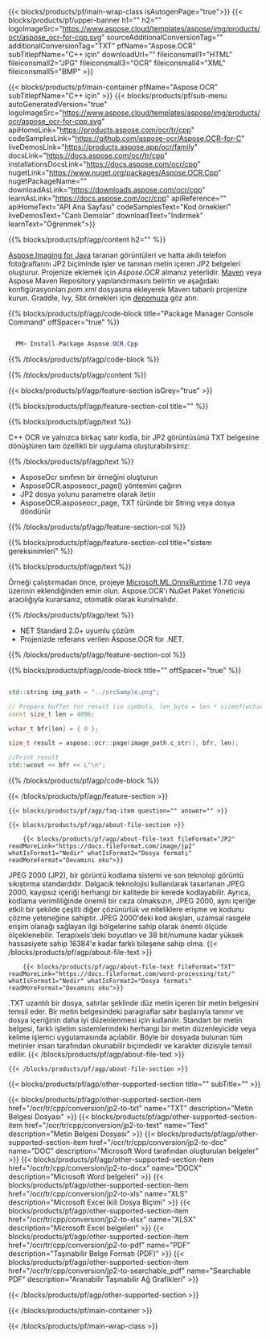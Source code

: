 ﻿---
title:  
weight: 3920
url: /tr/cpp/conversion/jp2-to-txt/ 
lang: tr
langdirlevel: 2
locales: ja,it,ru,de,es,fr,nl,id,lt,pl,pt,vi,tr,ko
description: JP2 - TXT Java dönüşümü için örnek kod. Herhangi bir Web veya Masaüstü Java tabanlı uygulamada toplu JP2 dosyalarını TXT'ye dönüştürmek için API örnek kodunu kullanın.
---

{{< blocks/products/pf/main-wrap-class isAutogenPage="true">}}
{{< blocks/products/pf/upper-banner h1="" h2="" logoImageSrc="https://www.aspose.cloud/templates/aspose/img/products/ocr/aspose_ocr-for-cpp.svg" sourceAdditionalConversionTag="" additionalConversionTag="TXT" pfName="Aspose.OCR" subTitlepfName="C++ için" downloadUrl="" fileiconsmall1="HTML" fileiconsmall2="JPG" fileiconsmall3="OCR" fileiconsmall4="XML" fileiconsmall5="BMP" >}}


{{< blocks/products/pf/main-container pfName="Aspose.OCR" subTitlepfName="C++ için" >}}
{{< blocks/products/pf/sub-menu autoGeneratedVersion="true" logoImageSrc="https://www.aspose.cloud/templates/aspose/img/products/ocr/aspose_ocr-for-cpp.svg" apiHomeLink="https://products.aspose.com/ocr/tr/cpp" codeSamplesLink="https://github.com/aspose-ocr/Aspose.OCR-for-C" liveDemosLink="https://products.aspose.app/ocr/family" docsLink="https://docs.aspose.com/ocr/tr/cpp" installationsDocsLink="https://docs.aspose.com/ocr/cpp" nugetLink="https://www.nuget.org/packages/Aspose.OCR.Cpp" nugetPackageName="" downloadAsLink="https://downloads.aspose.com/ocr/cpp" learnAsLink="https://docs.aspose.com/ocr/cpp" apiReference="" apiHomeText="API Ana Sayfası" codeSamplesText="Kod örnekleri" liveDemosText="Canlı Demolar" downloadText="İndirmek" learnText="Öğrenmek">}}

{{% blocks/products/pf/agp/content h2="" %}}



[Aspose.Imaging for Java](https://products.aspose.com/imaging/java)
 taranan görüntüleri ve hatta akıllı telefon fotoğraflarını JP2 biçiminde işler ve tanınan metin içeren JP2 belgeleri oluşturur. Projenize eklemek için *Aspose.OCR* almanız yeterlidir.
[Maven](https://repository.aspose.com/webapp/#/artifacts/browse/tree/General/repo/com/aspose/aspose-imaging) veya Aspose Maven Repository yapılandırmasını belirtin
ve aşağıdaki konfigürasyonları _pom.xml_ dosyasına ekleyerek Maven tabanlı projenize kurun. Graddle, Ivy, Sbt örnekleri için [depomuza](https://repository.aspose.com/ocr/) göz atın.

{{% blocks/products/pf/agp/code-block title="Package Manager Console Command" offSpacer="true" %}}

```cs

  PM> Install-Package Aspose.OCR.Cpp

```

{{% /blocks/products/pf/agp/code-block %}}

{{% /blocks/products/pf/agp/content %}}

{{< blocks/products/pf/agp/feature-section isGrey="true" >}}

{{% blocks/products/pf/agp/feature-section-col title="" %}}

{{% blocks/products/pf/agp/text %}}

C++ OCR ve yalnızca birkaç satır kodla, bir JP2 görüntüsünü TXT belgesine dönüştüren tam özellikli bir uygulama oluşturabilirsiniz:

{{% /blocks/products/pf/agp/text %}}

+ AsposeOcr sınıfının bir örneğini oluşturun
+ AsposeOCR.asposeocr_page() yöntemini çağırın
+ JP2 dosya yolunu parametre olarak iletin
+ AsposeOCR.asposeocr_page, TXT türünde bir String veya dosya döndürür

{{% /blocks/products/pf/agp/feature-section-col %}}

{{% blocks/products/pf/agp/feature-section-col title="sistem gereksinimleri" %}}

{{% blocks/products/pf/agp/text %}}

Örneği çalıştırmadan önce, projeye [Microsoft.ML.OnnxRuntime](https://www.nuget.org/packages/Microsoft.ML.OnnxRuntime/) 1.7.0 veya üzerinin eklendiğinden emin olun. Aspose.OCR'ı NuGet Paket Yöneticisi aracılığıyla kurarsanız, otomatik olarak kurulmalıdır.

{{% /blocks/products/pf/agp/text %}}

- NET Standard 2.0+ uyumlu çözüm
- Projenizde referans verilen Aspose.OCR for .NET.

{{% /blocks/products/pf/agp/feature-section-col %}}

{{% blocks/products/pf/agp/code-block title="" offSpacer="true" %}}

```cpp

std::string img_path = "../srcSample.png";

// Prepare buffer for result (in symbols, len_byte = len * sizeof(wchar_t))
const size_t len = 4096;

wchar_t bfr[len] = { 0 };

size_t result = aspose::ocr::page(image_path.c_str(), bfr, len);

//Print result
std::wcout << bfr << L"\n";

```

{{% /blocks/products/pf/agp/code-block %}}

{{< /blocks/products/pf/agp/feature-section >}}

    {{< blocks/products/pf/agp/faq-item question="" answer="" >}}

    {{< blocks/products/pf/agp/about-file-section >}}
       
        {{< blocks/products/pf/agp/about-file-text fileFormat="JP2" readMoreLink="https://docs.fileformat.com/image/jp2" whatIsFormat1="Nedir" whatIsFormat2="Dosya formatı" readMoreFormat="Devamını oku">}}
JPEG 2000 (JP2), bir görüntü kodlama sistemi ve son teknoloji görüntü sıkıştırma standardıdır. Dalgacık teknolojisi kullanılarak tasarlanan JPEG 2000, kayıpsız içeriği herhangi bir kalitede bir kerede kodlayabilir. Ayrıca, kodlama verimliliğinde önemli bir ceza olmaksızın, JPEG 2000, aynı içeriğe etkili bir şekilde çeşitli diğer çözünürlük ve niteliklere erişme ve kodunu çözme yeteneğine sahiptir. JPEG 2000'deki kod akışları, uzamsal rasgele erişim olanağı sağlayan ilgi bölgelerine sahip olarak önemli ölçüde ölçeklenebilir. Terapixels'deki boyutları ve 38 bit/numune kadar yüksek hassasiyete sahip 16384'e kadar farklı bileşene sahip olma.
        {{< /blocks/products/pf/agp/about-file-text >}}

        {{< blocks/products/pf/agp/about-file-text fileFormat="TXT" readMoreLink="https://docs.fileformat.com/word-processing/txt/" whatIsFormat1="Nedir" whatIsFormat2="Dosya formatı" readMoreFormat="Devamını oku">}}
.TXT uzantılı bir dosya, satırlar şeklinde düz metin içeren bir metin belgesini temsil eder. Bir metin belgesindeki paragraflar satır başlarıyla tanınır ve dosya içeriğinin daha iyi düzenlenmesi için kullanılır. Standart bir metin belgesi, farklı işletim sistemlerindeki herhangi bir metin düzenleyicide veya kelime işlemci uygulamasında açılabilir. Böyle bir dosyada bulunan tüm metinler insan tarafından okunabilir biçimdedir ve karakter dizisiyle temsil edilir.
        {{< /blocks/products/pf/agp/about-file-text >}}

    {{< /blocks/products/pf/agp/about-file-section >}}

<!-- aboutfile Ends -->

{{< blocks/products/pf/agp/other-supported-section title="" subTitle="" >}}

{{< blocks/products/pf/agp/other-supported-section-item href="/ocr/tr/cpp/conversion/jp2-to-txt" name="TXT" description="Metin Belgesi Dosyası" >}}
{{< blocks/products/pf/agp/other-supported-section-item href="/ocr/tr/cpp/conversion/jp2-to-text" name="Text" description="Metin Belgesi Dosyası" >}}
{{< blocks/products/pf/agp/other-supported-section-item href="/ocr/tr/cpp/conversion/jp2-to-doc" name="DOC" description="Microsoft Word tarafından oluşturulan belgeler" >}}
{{< blocks/products/pf/agp/other-supported-section-item href="/ocr/tr/cpp/conversion/jp2-to-docx" name="DOCX" description="Microsoft Word belgeleri" >}}
{{< blocks/products/pf/agp/other-supported-section-item href="/ocr/tr/cpp/conversion/jp2-to-xls" name="XLS" description="Microsoft Excel İkili Dosya Biçimi" >}}
{{< blocks/products/pf/agp/other-supported-section-item href="/ocr/tr/cpp/conversion/jp2-to-xlsx" name="XLSX" description="Microsoft Excel belgeleri" >}}
{{< blocks/products/pf/agp/other-supported-section-item href="/ocr/tr/cpp/conversion/jp2-to-pdf" name="PDF" description="Taşınabilir Belge Formatı (PDF)" >}}
{{< blocks/products/pf/agp/other-supported-section-item href="/ocr/tr/cpp/conversion/jp2-to-searchable_pdf" name="Searchable PDF" description="Aranabilir Taşınabilir Ağ Grafikleri" >}}

{{< /blocks/products/pf/agp/other-supported-section >}}

{{< /blocks/products/pf/main-container >}}
    
{{< /blocks/products/pf/main-wrap-class >}}
